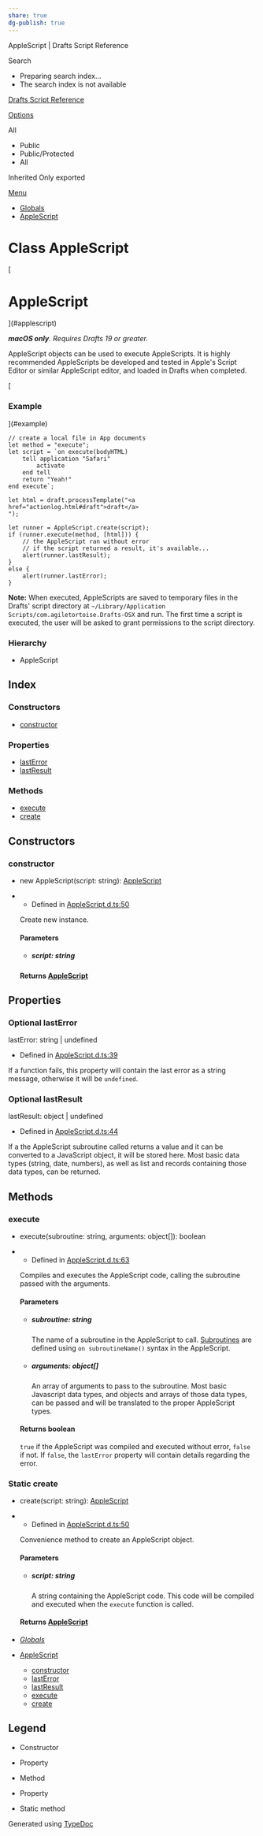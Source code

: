 ```yaml
---
share: true
dg-publish: true
---
```

  AppleScript | Drafts Script Reference   

Search 

*   Preparing search index...
*   The search index is not available

[Drafts Script Reference](../root/index.html)

[Options](#)

All

*   Public
*   Public/Protected
*   All

 Inherited  Only exported

[Menu](#)

*   [Globals](../globals.html)
*   [AppleScript](applescript.html)

# Class AppleScript

[

# AppleScript

](#applescript)

_**macOS only**. Requires Drafts 19 or greater._

AppleScript objects can be used to execute AppleScripts. It is highly recommended AppleScripts be developed and tested in Apple's Script Editor or similar AppleScript editor, and loaded in Drafts when completed.

[

### Example

](#example)

    // create a local file in App documents
    let method = "execute";
    let script = `on execute(bodyHTML)
        tell application "Safari"
            activate
        end tell
        return "Yeah!"
    end execute`;
    
    let html = draft.processTemplate("<a href="actionlog.html#draft">draft</a>
    ");
    
    let runner = AppleScript.create(script);
    if (runner.execute(method, [html])) {
        // the AppleScript ran without error
        // if the script returned a result, it's available...
        alert(runner.lastResult);
    }
    else {
        alert(runner.lastError);
    }
    

**Note:** When executed, AppleScripts are saved to temporary files in the Drafts' script directory at `~/Library/Application Scripts/com.agiletortoise.Drafts-OSX` and run. The first time a script is executed, the user will be asked to grant permissions to the script directory.

### Hierarchy

*   AppleScript

## Index

### Constructors

*   [constructor](applescript.html#constructor)

### Properties

*   [lastError](applescript.html#lasterror)
*   [lastResult](applescript.html#lastresult)

### Methods

*   [execute](applescript.html#execute)
*   [create](applescript.html#create)

## Constructors

### constructor

*   new AppleScript(script: string): [AppleScript](applescript.html)

*   *   Defined in [AppleScript.d.ts:50](https://github.com/agiletortoise/drafts-script-reference/blob/bb281e8/src/AppleScript.d.ts#L50)
    
    Create new instance.
    
    #### Parameters
    
    *   ##### script: string
        
    
    #### Returns [AppleScript](applescript.html)
    

## Properties

### Optional lastError

lastError: string | undefined

*   Defined in [AppleScript.d.ts:39](https://github.com/agiletortoise/drafts-script-reference/blob/bb281e8/src/AppleScript.d.ts#L39)

If a function fails, this property will contain the last error as a string message, otherwise it will be `undefined`.

### Optional lastResult

lastResult: object | undefined

*   Defined in [AppleScript.d.ts:44](https://github.com/agiletortoise/drafts-script-reference/blob/bb281e8/src/AppleScript.d.ts#L44)

If a the AppleScript subroutine called returns a value and it can be converted to a JavaScript object, it will be stored here. Most basic data types (string, date, numbers), as well as list and records containing those data types, can be returned.

## Methods

### execute

*   execute(subroutine: string, arguments: object\[\]): boolean

*   *   Defined in [AppleScript.d.ts:63](https://github.com/agiletortoise/drafts-script-reference/blob/bb281e8/src/AppleScript.d.ts#L63)
    
    Compiles and executes the AppleScript code, calling the subroutine passed with the arguments.
    
    #### Parameters
    
    *   ##### subroutine: string
        
        The name of a subroutine in the AppleScript to call. [Subroutines](http://www.macosxautomation.com/applescript/sbrt/) are defined using `on subroutineName()` syntax in the AppleScript.
        
    *   ##### arguments: object\[\]
        
        An array of arguments to pass to the subroutine. Most basic Javascript data types, and objects and arrays of those data types, can be passed and will be translated to the proper AppleScript types.
        
    
    #### Returns boolean
    
    `true` if the AppleScript was compiled and executed without error, `false` if not. If `false`, the `lastError` property will contain details regarding the error.
    

### Static create

*   create(script: string): [AppleScript](applescript.html)

*   *   Defined in [AppleScript.d.ts:50](https://github.com/agiletortoise/drafts-script-reference/blob/bb281e8/src/AppleScript.d.ts#L50)
    
    Convenience method to create an AppleScript object.
    
    #### Parameters
    
    *   ##### script: string
        
        A string containing the AppleScript code. This code will be compiled and executed when the `execute` function is called.
        
    
    #### Returns [AppleScript](applescript.html)
    

*   [_Globals_](../globals.html)

*   [AppleScript](applescript.html)
    *   [constructor](applescript.html#constructor)
    *   [lastError](applescript.html#lasterror)
    *   [lastResult](applescript.html#lastresult)
    *   [execute](applescript.html#execute)
    *   [create](applescript.html#create)

## Legend

*   Constructor
*   Property
*   Method

*   Property

*   Static method

Generated using [TypeDoc](https://typedoc.org/)